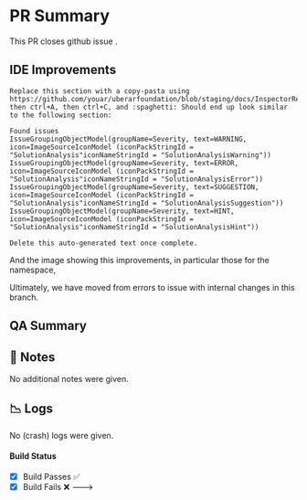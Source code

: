 <!---
	Leaving any section of the following PR blank can result in requested changes for the PR, and will most-likely not be considered until all the sections are _meaningfully_ filled out. Any text, which is not commented should be included in the PR. Please, do not delete it. 
--->

# PR Summary 

This PR closes github issue <!--- Place #NUM here, e.g. #102 --->. <!--- Please any further summary here. Generics like what this issues solved in 1 setnence or less, and the highlights from the associated issue that are helpful are always good to include here - also, feel free to mention anyone that may need to look at this PR. --->

## IDE Improvements 

```
Replace this section with a copy-pasta using https://github.com/youar/uberarfoundation/blob/staging/docs/InspectorResultsRider.png, then ctrl+A, then ctrl+C, and :spaghetti: Should end up look similar to the following section: 

Found issues
IssueGroupingObjectModel(groupName=Severity, text=WARNING, icon=ImageSourceIconModel (iconPackStringId = "SolutionAnalysis"iconNameStringId = "SolutionAnalysisWarning"))
IssueGroupingObjectModel(groupName=Severity, text=ERROR, icon=ImageSourceIconModel (iconPackStringId = "SolutionAnalysis"iconNameStringId = "SolutionAnalysisError"))
IssueGroupingObjectModel(groupName=Severity, text=SUGGESTION, icon=ImageSourceIconModel (iconPackStringId = "SolutionAnalysis"iconNameStringId = "SolutionAnalysisSuggestion"))
IssueGroupingObjectModel(groupName=Severity, text=HINT, icon=ImageSourceIconModel (iconPackStringId = "SolutionAnalysis"iconNameStringId = "SolutionAnalysisHint"))

Delete this auto-generated text once complete. 
```

And the image showing this improvements, in particular those for the <!--- Particular Namespace ---> namespace, 

<!--- 
Please add an image of the error list here, similar to  
![image](https://user-images.githubusercontent.com/13577108/86987069-0bec5600-c14a-11ea-8394-99b931d4c353.png)
---->

Ultimately, we have moved from <!--- Starting Error Num ---> errors to <!--- Ending Error Num ---> issue with internal changes in this branch.

## QA Summary 

## :ledger: Notes

No additional notes were given.

## :chart_with_downwards_trend: Logs

No (crash) logs were given. 

#### Build Status

- [x] Build Passes ✅ 
- [x] Build Fails :x: 
---> 
